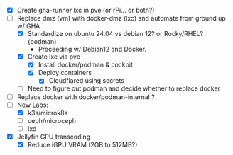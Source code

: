 - [X] Create gha-runner lxc in pve (or rPi... or both?)
- [ ] Replace dmz (vm) with docker-dmz (lxc) and automate from ground up w/ GHA
    - [X] Standardize on ubuntu 24.04 vs debian 12? or Rocky/RHEL? (podman)
        - Proceeding w/ Debian12 and Docker.
    - [X] Create lxc via pve
        - [X] Install docker/podman & cockpit
        - [X] Deploy containers
            - [X] Cloudflared using secrets
    - [ ] Need to figure out podman and decide whether to replace docker
- [ ] Replace docker with docker/podman-internal ?
- [ ] New Labs:
    - [X] k3s/microk8s
    - [ ] ceph/microceph
    - [ ] lxd
- [X] Jellyfin GPU transcoding
    - [X] Reduce iGPU VRAM (2GB to 512MB?)